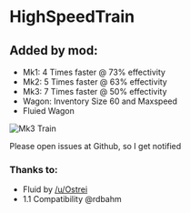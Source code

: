# HighSpeedTrain


## Added by mod: 
* Mk1: 4 Times faster  @ 73% effectivity
* Mk2: 5 Times faster  @ 63% effectivity
* Mk3: 7 Times faster  @ 50% effectivity
* Wagon: Inventory Size 60 and Maxspeed
* Fluied Wagon

![Mk3 Train](http://i.imgur.com/oDshfnr.png)

Please open issues at Github, so I get notified

### Thanks to: 
* Fluid by [/u/Ostrei](https://www.reddit.com/user/Ostrei)
* 1.1 Compatibility @rdbahm
